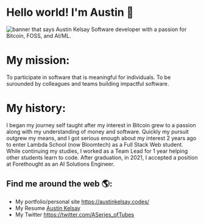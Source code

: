 # Hello world! I'm Austin 👋

<img src="https://pbs.twimg.com/media/EhkOUN2WsAAtDSA?format=jpg&name=small" alt="banner that says Austin Kelsay">
Software developer with a passion for Bitcoin, FOSS, and AI/ML.

# My mission:
To participate in software that is meaningful for individuals.
To be surounded by colleagues and teams building impactful software.

# My history:
I began my journey self taught after my interest in Bitcoin grew to a passion along with my understanding of money and software. Quickly my pursuit outgrew my means, and I got serious enough about my interest 2 years ago to enter Lambda School (now Bloomtech) as a Full Stack Web student. While continuing my studies, I worked as a Team Lead for 1 year helping other students learn to code. After graduation, in 2021, I accepted a position at Forethought as an AI Solutions Engineer.


## Find me around the web 🌎:
- My portfolio/personal site <a href="https://austinkelsay.codes/">https://austinkelsay.codes/</a>
- My Resume <a href="https://docs.google.com/document/d/1ejpR0E0RjGHP2wRhTTk7VAm1ZsI0pYKBXayeQ0hfhf8/edit?usp=sharing">Austin Kelsay</a>
- My Twitter <a href="https://twitter.com/ASeries_ofTubes">https://twitter.com/ASeries_ofTubes</a>
